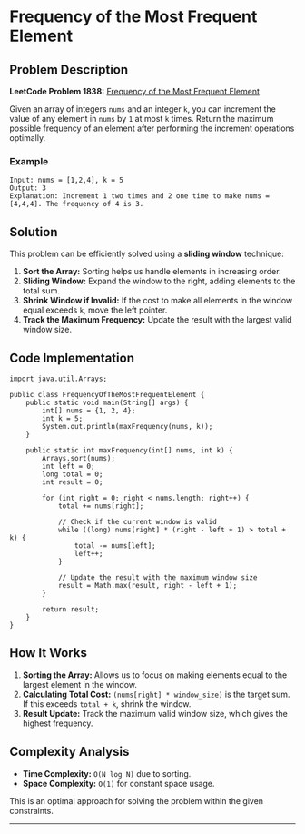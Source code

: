 # Frequency of the Most Frequent Element

## Problem Description

**LeetCode Problem 1838:** [Frequency of the Most Frequent Element](https://leetcode.com/problems/frequency-of-the-most-frequent-element/description/)

Given an array of integers `nums` and an integer `k`, you can increment the value of any element in `nums` by `1` at most `k` times. Return the maximum possible frequency of an element after performing the increment operations optimally.

### Example

```[]
Input: nums = [1,2,4], k = 5
Output: 3
Explanation: Increment 1 two times and 2 one time to make nums = [4,4,4]. The frequency of 4 is 3.
```

## Solution

This problem can be efficiently solved using a **sliding window** technique:

1. **Sort the Array:** Sorting helps us handle elements in increasing order.
2. **Sliding Window:** Expand the window to the right, adding elements to the total sum.
3. **Shrink Window if Invalid:** If the cost to make all elements in the window equal exceeds `k`, move the left pointer.
4. **Track the Maximum Frequency:** Update the result with the largest valid window size.

## Code Implementation

```java[]
import java.util.Arrays;

public class FrequencyOfTheMostFrequentElement {
    public static void main(String[] args) {
        int[] nums = {1, 2, 4};
        int k = 5;
        System.out.println(maxFrequency(nums, k));
    }

    public static int maxFrequency(int[] nums, int k) {
        Arrays.sort(nums);
        int left = 0;
        long total = 0;
        int result = 0;

        for (int right = 0; right < nums.length; right++) {
            total += nums[right];

            // Check if the current window is valid
            while ((long) nums[right] * (right - left + 1) > total + k) {
                total -= nums[left];
                left++;
            }

            // Update the result with the maximum window size
            result = Math.max(result, right - left + 1);
        }

        return result;
    }
}
```

## How It Works

1. **Sorting the Array:** Allows us to focus on making elements equal to the largest element in the window.
2. **Calculating Total Cost:** `(nums[right] * window_size)` is the target sum. If this exceeds `total + k`, shrink the window.
3. **Result Update:** Track the maximum valid window size, which gives the highest frequency.

## Complexity Analysis

- **Time Complexity:** `O(N log N)` due to sorting.
- **Space Complexity:** `O(1)` for constant space usage.

This is an optimal approach for solving the problem within the given constraints.

---
